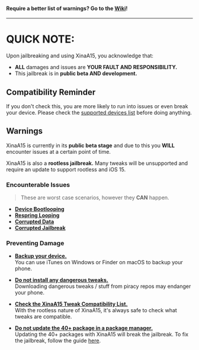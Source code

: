 #### Require a better list of warnings? Go to the [Wiki](https://github.com/NotDarkn/XinaA15/wiki/Warnings)!
***
# QUICK NOTE:

Upon jailbreaking and using XinaA15, you acknowledge that:
- **ALL** damages and issues are **YOUR FAULT AND RESPONSIBILITY.**
- This jailbreak is in **public beta AND development.**

## Compatibility Reminder
If you don't check this, you are more likely to run into issues or even break your device.
Please check the [supported devices list](https://github.com/NotDarkn/XinaA15/wiki/Compatibility) before doing anything.

## Warnings

XinaA15 is currently in its **public beta stage** and due to this you **WILL** encounter issues at a certain point of time. 

XinaA15 is also a **rootless jailbreak.** Many tweaks will be unsupported and require an update to support rootless and iOS 15.

### Encounterable Issues
> These are worst case scenarios, however they **CAN** happen.
- [**Device Bootlooping**](https://ios.cfw.guide/troubleshooting/#bootloops) 
- [**Respring Looping**](https://ios.cfw.guide/troubleshooting/#respring-loops)
- [**Corrupted Data**](https://support.apple.com/en-us/HT204184)
- [**Corrupted Jailbreak**](https://user-images.githubusercontent.com/73033672/222571264-2c262959-96a1-4c21-8373-83ba4b8d1104.png)

### Preventing Damage
- [**Backup your device.**](https://support.apple.com/en-us/HT203977) <br>
You can use iTunes on Windows or Finder on macOS to backup your phone.

- [**Do not install any dangerous tweaks.**](https://user-images.githubusercontent.com/73033672/211621673-bdaaec4b-9b8e-43e2-8d00-0c2fec1c962c.png) <br>
Downloading dangerous tweaks / stuff from piracy repos may endanger your phone.

- [**Check the XinaA15 Tweak Compatibility List.**](https://docs.google.com/spreadsheets/d/1-VPAvqYYFdiRd2V8iXUNxz7gd9p4UcWsChNwuAU9zcI/htmlview) <br>
With the rootless nature of XinaA15, it's always safe to check what tweaks are compatible.

- [**Do not update the 40+ package in a package manager.**](https://user-images.githubusercontent.com/73033672/224748135-684c208d-7816-4aaf-9d2f-0af48e9f3273.png) <br>
Updating the 40+ packages with XinaA15 will break the jailbreak. To fix the jailbreak, follow the guide [here](https://github.com/NotDarkn/XinaA15/wiki/Fixes#sileo-wont-let-me-update-the-35-packages).
